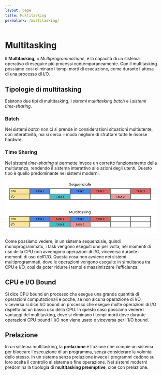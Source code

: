 ```yaml
---
layout: page
title: Multitasking
permalink: /multitasking/
---
```


# Multitasking
Il **Multitasking**, o _Multiprogrammazione_, è la capacità di un sistema operativo di eseguire più processi contemporaneamente. Con il multitasking possiamo così eliminare i tempi morti di esecuzione, come durante l'attesa di una processo di I/O.

## Tipologie di multitasking

Esistono due tipi di multitasking, i _sistemi multitasking batch_ e i _sistemi time-sharing_.

### Batch
Nei sistemi _batch_ non ci si prende in considerazioni situazioni multiutente, con interattività, ma si cerca il modo migliore di sfruttare tutte le risorse hardwre.

### Time Sharing
Nei sistemi _time-sharing_ si permette invece un corretto funzionamento della multiutenza, rendendo il sistema interattivo alle azioni degli utenti. Questo tipo è quello predominante nei sistemi moderni.

![multitasking](assets/images/multitasking.png)

Come possiamo vedere, in un sistema sequenziale, quindi monoprogrammato, i task vengono eseguiti uno per volta; nei momenti di uso della CPU non avvengono operazioni di I/O, viceversa durante i momenti di uso dell'I/O. Questa cosa non avviene nei sistemi multiprogrammati, dove le operazioni vengono eseguite in simultanea tra CPU e I/O, così da poter ridurre i tempi e massimizzare l'efficienza.

## CPU e I/O Bound
Si dice CPU bound un processo che esegue una grande quantità di operazioni computazionali e poche, se non alcuna operazione di I/O, viceversa si dice I/O bound un processo che esegue molte operazioni di I/O rispetto ad un basso uso della CPU. In questo caso possiamo vedere i vantaggi del multitasking, dove si eliminano i tempi morti dove durante operazioni CPU bound l'I/O non viene usato e viceversa per l'I/O bound.

## Prelazione
In un sistema multitasking, la **prelazione** è l'azione che compie un sistema per bloccare l'esecuzione di un programma, senza considerare la volontà dello stesso. In un sistema senza prelazione invece i programmi cedono su loro scelta il controllo al sistema a fine operazione. Nei sistemi moderni predomina la tipologia di **multitasking preemptive**, cioè con prelazione.
